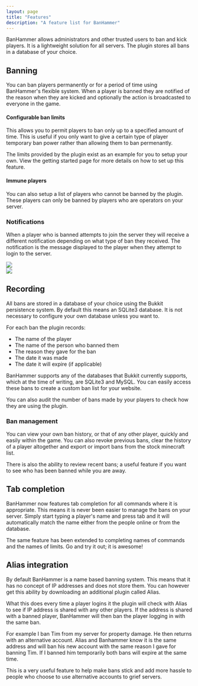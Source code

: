 ```yaml
---
layout: page
title: "Features"
description: "A feature list for BanHammer"
---
```


<p class="lead">BanHammer allows administrators and other trusted users to ban and kick players. It is a lightweight solution for all servers. The plugin stores all bans in a database of your choice.</p>

## Banning

You can ban players permanently or for a period of time using BanHammer's flexible system. When a player is banned they are notified of the reason when they are kicked and optionally the action is broadcasted to everyone in the game.

#### Configurable ban limits

This allows you to permit players to ban only up to a specified amount of time. This is useful if you only want to give a certain type of player temporary ban power rather than allowing them to ban permenantly.

The limits provided by the plugin exist as an example for you to setup your own. View the getting started page for more details on how to set up this feature.

#### Immune players

You can also setup a list of players who cannot be banned by the plugin. These players can only be banned by players who are operators on your server.

### Notifications

When a player who is banned attempts to join the server they will receive a different notification depending on what type of ban they received. The notification is the message displayed to the player when they attempt to login to the server.

<div class="row">
  <div class="col-md-6"><img src="http://archive.armathia.net/assets/banhammer/temp-ban-example.png" class="img-rounded img-responsive" /></div>
  <div class="col-md-6"><img src="http://archive.armathia.net/assets/banhammer/permenant-ban-example.png" class="img-rounded img-responsive" /></div>
</div>

## Recording

All bans are stored in a database of your choice using the Bukkit persistence system. By default this means an SQLite3 database. It is not necessary to configure your own database unless you want to.

For each ban the plugin records:

* The name of the player
* The name of the person who banned them
* The reason they gave for the ban
* The date it was made
* The date it will expire (if applicable)

BanHammer supports any of the databases that Bukkit currently supports, which at the time of writing, are SQLite3 and MySQL. You can easily access these bans to create a custom ban list for your website.

You can also audit the number of bans made by your players to check how they are using the plugin.

### Ban management

You can view your own ban history, or that of any other player, quickly and easily within the game. You can also revoke previous bans, clear the history of a player altogether and export or import bans from the stock minecraft list.

There is also the ability to review recent bans; a useful feature if you want to see who has been banned while you are away.

## Tab completion

BanHammer now features tab completion for all commands where it is appropriate. This means it is never been easier to manage the bans on your server. Simply start typing a player's name and press tab and it will automatically match the name either from the people online or from the database.

The same feature has been extended to completing names of commands and the names of limits. Go and try it out; it is awesome!

## Alias integration

By default BanHammer is a name based banning system. This means that it has no concept of IP addresses and does not store them. You can however get this ability by downloading an additional plugin called Alias.

What this does every time a player logins it the plugin will check with Alias to see if IP address is shared with any other players. If the address is shared with a banned player, BanHammer will then ban the player logging in with the same ban.

For example I ban Tim from my server for property damage. He then returns with an alternative account. Alias and Banhammer know it is the same address and will ban his new account with the same reason I gave for banning Tim. If I banned him temporarily both bans will expire at the same time.

This is a very useful feature to help make bans stick and add more hassle to people who choose to use alternative accounts to grief servers.
